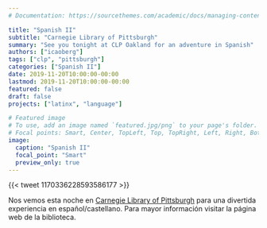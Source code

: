 ```yaml
---
# Documentation: https://sourcethemes.com/academic/docs/managing-content/

title: "Spanish II"
subtitle: "Carnegie Library of Pittsburgh"
summary: "See you tonight at CLP Oakland for an adventure in Spanish"
authors: ["icaoberg"]
tags: ["clp", "pittsburgh"]
categories: ["Spanish II"]
date: 2019-11-20T10:00:00-00:00
lastmod: 2019-11-20T10:00:00-00:00
featured: false
draft: false
projects: ["latinx", "language"]

# Featured image
# To use, add an image named `featured.jpg/png` to your page's folder.
# Focal points: Smart, Center, TopLeft, Top, TopRight, Left, Right, BottomLeft, Bottom, BottomRight.
image:
  caption: "Spanish II"
  focal_point: "Smart"
  preview_only: true
---
```


{{< tweet 1170336228593586177 >}}

Nos vemos esta noche en [Carnegie Library of Pittsburgh](https://www.carnegielibrary.org/) para una divertida experiencia en español/castellano. Para mayor información visitar la página web de la biblioteca.

